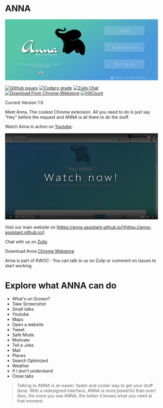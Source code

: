 
# ANNA
![alt-image](https://github.com/Anna-Assistant/Anna/blob/master/img/Tile%20Image(1400x560).png)

[![GitHub issues](https://img.shields.io/github/issues/Anna-Assistant/Anna.svg)](https://github.com/Anna-Assistant/Anna/issues)
[![Codacy grade](https://img.shields.io/codacy/grade/e27821fb6289410b8f58338c7e0bc686.svg)](https://github.com/Anna-Assistant/Anna)
[![Zulip Chat](https://img.shields.io/badge/zulip-join_chat-brightgreen.svg)](https://anna.zulipchat.com/)
[![Download From Chrome-Webstore](https://img.shields.io/badge/download-chrome--westore-brightgreen.svg)](https://chrome.google.com/webstore/detail/anna-assistant/kmkkgdkinnjokklbfloikdbdohbiklog)
[![HitCount](http://hits.dwyl.io/gauthamzz/Anna-Assistant/Anna.svg)](http://hits.dwyl.io/gauthamzz/Anna-Assistant/Anna)


Current Version 1.0 

Meet Anna, The coolest Chrome extension.
All you need to do is just say "Hey" before the request and ANNA is all there to do the stuff.


Watch Anna in action on [Youtube](https://www.youtube.com/watch?v=17bVrAZMgEY):

[![Watch on Youtube](https://github.com/Anna-Assistant/Anna/blob/master/img/Youtube.png)](https://www.youtube.com/watch?v=17bVrAZMgEY)


Visit our main website on [https://anna-assistant.github.io/](https://anna-assistant.github.io/)

Chat with us on [Zulip](https://anna.zulipchat.com/)

Download Anna [Chrome Webstore](https://chrome.google.com/webstore/detail/anna-assistant/kmkkgdkinnjokklbfloikdbdohbiklog)

Anna is part of KWOC : You can talk to us on Zulip or comment on issues to start working. 

# Explore what ANNA can do 

  - What's on Screen?
  - Take Screenshot
  - Small talks
  - Youtube
  - Maps
  - Open a website
  - Tweet
  - Safe Mode 
  - Motivate
  - Tell a Joke
  - Mail
  - Places
  - Search Optimized
  - Weather
  - If I don't understand
  - Close tabs


> Talking to ANNA is an easier, faster and cooler way to get your stuff done.
> With a redesigned interface, ANNA is more powerful than ever!
> Also, the more you use ANNA, the better it knows what you need at that moment.


